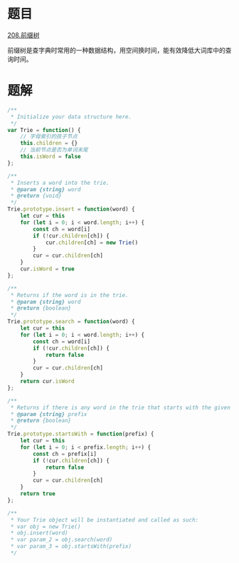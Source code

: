 <!--
 * @Autor: Guo Kainan
 * @Date: 2021-09-16 14:48:04
 * @LastEditors: Guo Kainan
 * @LastEditTime: 2021-09-16 14:52:28
 * @Description: 
-->

# 题目
[208.前缀树](https://leetcode-cn.com/problems/implement-trie-prefix-tree/)

前缀树是查字典时常用的一种数据结构，用空间换时间，能有效降低大词库中的查询时间。

# 题解
```js
/**
 * Initialize your data structure here.
 */
var Trie = function() {
    // 字母索引的孩子节点
    this.children = {}
    // 当前节点是否为单词末尾
    this.isWord = false
};

/**
 * Inserts a word into the trie. 
 * @param {string} word
 * @return {void}
 */
Trie.prototype.insert = function(word) {
    let cur = this
    for (let i = 0; i < word.length; i++) {
        const ch = word[i]
        if (!cur.children[ch]) {
            cur.children[ch] = new Trie()
        }
        cur = cur.children[ch]
    }
    cur.isWord = true
};

/**
 * Returns if the word is in the trie. 
 * @param {string} word
 * @return {boolean}
 */
Trie.prototype.search = function(word) {
    let cur = this
    for (let i = 0; i < word.length; i++) {
        const ch = word[i]
        if (!cur.children[ch]) {
            return false
        }
        cur = cur.children[ch]
    }
    return cur.isWord
};

/**
 * Returns if there is any word in the trie that starts with the given prefix. 
 * @param {string} prefix
 * @return {boolean}
 */
Trie.prototype.startsWith = function(prefix) {
    let cur = this
    for (let i = 0; i < prefix.length; i++) {
        const ch = prefix[i]
        if (!cur.children[ch]) {
            return false
        }
        cur = cur.children[ch]
    }
    return true
};

/**
 * Your Trie object will be instantiated and called as such:
 * var obj = new Trie()
 * obj.insert(word)
 * var param_2 = obj.search(word)
 * var param_3 = obj.startsWith(prefix)
 */
```